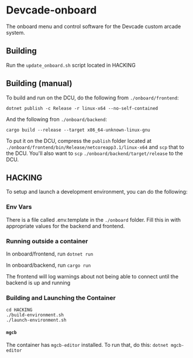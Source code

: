 # Devcade-onboard
The onboard menu and control software for the Devcade custom arcade system.

## Building

Run the `update_onboard.sh` script located in HACKING

## Building (manual)

To build and run on the DCU, do the following from `./onboard/frontend`:
```
dotnet publish -c Release -r linux-x64 --no-self-contained
```
And the following fron `./onboard/backend`:
```
cargo build --release --target x86_64-unknown-linux-gnu
```
To put it on the DCU, compress the `publish` folder located at `./onboard/frontend/bin/Release/netcoreapp3.1/linux-x64` and `scp` that to the DCU.
You'll also want to `scp` `./onboard/backend/target/release` to the DCU. 

## HACKING

To setup and launch a development environment, you can do the following:

### Env Vars

There is a file called .env.template in the `./onboard` folder. Fill this in with appropriate values for the backend and frontend.


### Running outside a container

In onboard/frontend, run `dotnet run`

In onboard/backend, run `cargo run`

The frontend will log warnings about not being able to connect until the backend is up and running

### Building and Launching the Container

```
cd HACKING
./build-environment.sh
./launch-environment.sh
```

#### `mgcb`

The container has `mgcb-editor` installed. To run that, do this:
`dotnet mgcb-editor`
